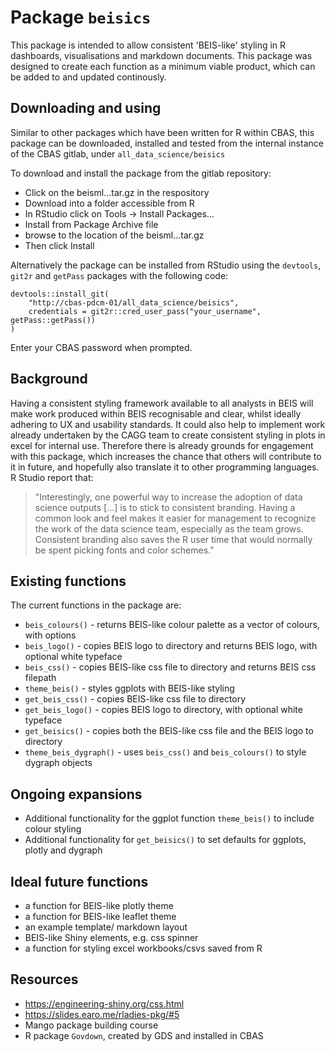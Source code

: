 # Package `beisics`

This package is intended to allow consistent 'BEIS-like' styling in R dashboards, visualisations and markdown documents. This package was designed to create each function as a minimum viable product, which can be added to and updated continously. 

## Downloading and using

Similar to other packages which have been written for R within CBAS, this package can be downloaded, installed and tested from the internal instance of the CBAS gitlab, under `all_data_science/beisics`

To download and install the package from the gitlab repository:

- Click on the beisml…tar.gz in the respository
- Download into a folder accessible from R
- In RStudio click on Tools -> Install Packages…
- Install from Package Archive file
- browse to the location of the beisml…tar.gz
- Then click Install

Alternatively the package can be installed from RStudio using the `devtools`, `git2r` and `getPass` packages with the following code:
```
devtools::install_git(
    "http://cbas-pdcm-01/all_data_science/beisics",
    credentials = git2r::cred_user_pass("your_username", getPass::getPass())
)
```

Enter your CBAS password when prompted.
 
## Background 

Having a consistent styling framework available to all analysts in BEIS will make work produced within BEIS recognisable and clear, whilst ideally adhering to UX and usability standards. It could also help to implement work already undertaken by the CAGG team to create consistent styling in plots in excel for internal use. Therefore there is already grounds for engagement with this package, which increases the chance that others will contribute to it in future, and hopefully also translate it to other programming languages. R Studio report that:
 
> "Interestingly, one powerful way to increase the adoption of data science outputs [...] is to stick to consistent branding. Having a common look and feel makes it easier for management to recognize the work of the data science team, especially as the team grows. Consistent branding also saves the R user time that would normally be spent picking fonts and color schemes."

## Existing functions

The current functions in the package are:

- `beis_colours()` - returns BEIS-like colour palette as a vector of colours, with options 
- `beis_logo()` - copies BEIS logo to directory and returns BEIS logo, with optional white typeface
- `beis_css()` - copies BEIS-like css file to directory and returns BEIS css filepath
- `theme_beis()` - styles ggplots with BEIS-like styling
- `get_beis_css()` - copies BEIS-like css file to directory
- `get_beis_logo()` - copies BEIS logo to directory, with optional white typeface
- `get_beisics()` - copies both the BEIS-like css file and the BEIS logo to directory
- `theme_beis_dygraph()` - uses `beis_css()` and `beis_colours()` to style dygraph objects
 
## Ongoing expansions

- Additional functionality for the ggplot function `theme_beis()` to include colour styling
- Additional functionality for `get_beisics()` to set defaults for ggplots, plotly and dygraph

## Ideal future functions
 
- a function for BEIS-like plotly theme
- a function for BEIS-like leaflet theme
- an example template/ markdown layout 
- BEIS-like Shiny elements, e.g. css spinner
- a function for styling excel workbooks/csvs saved from R

## Resources
- https://engineering-shiny.org/css.html
- https://slides.earo.me/rladies-pkg/#5
- Mango package building course
- R package `Govdown`, created by GDS and installed in CBAS